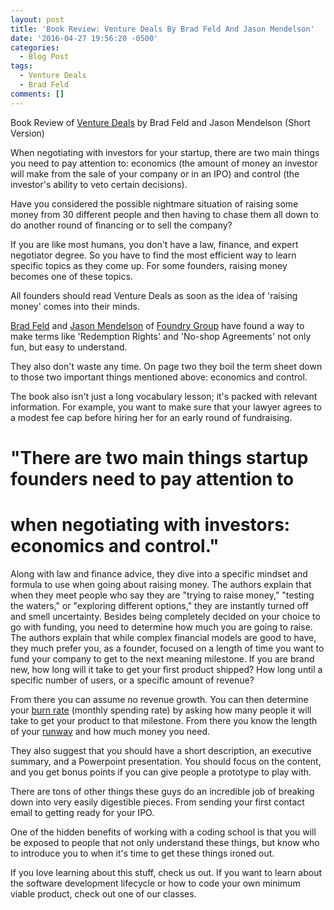 ```yaml
---
layout: post
title: 'Book Review: Venture Deals By Brad Feld And Jason Mendelson'
date: '2016-04-27 19:56:20 -0500'
categories:
  - Blog Post
tags:
  - Venture Deals
  - Brad Feld
comments: []
---
```


Book Review of [Venture Deals](http://www.askthevc.com/) by Brad Feld and Jason Mendelson (Short Version)

When negotiating with investors for your startup, there are two main things you need to pay attention to: economics (the amount of money an investor will make from the sale of your company or in an IPO) and control (the investor's ability to veto certain decisions).

Have you considered the possible nightmare situation of raising some money from 30 different people and then having to chase them all down to do another round of financing or to sell the company?

If you are like most humans, you don't have a law, finance, and expert negotiator degree. So you have to find the most efficient way to learn specific topics as they come up. For some founders, raising money becomes one of these topics.

All founders should read Venture Deals as soon as the idea of 'raising money' comes into their minds.

[Brad Feld](http://www.foundrygroup.com/team/brad-feld/) and [Jason Mendelson](http://www.foundrygroup.com/team/jason-mendelson/) of [Foundry Group](http://www.foundrygroup.com/) have found a way to make terms like 'Redemption Rights' and 'No-shop Agreements' not only fun, but easy to understand.

They also don't waste any time. On page two they boil the term sheet down to those two important things mentioned above: economics and control.

The book also isn't just a long vocabulary lesson; it's packed with relevant information. For example, you want to make sure that your lawyer agrees to a modest fee cap before hiring her for an early round of fundraising.

# "There are two main things startup founders need to pay attention to



# when negotiating with investors: economics and control."


Along with law and finance advice, they dive into a specific mindset and formula to use when going about raising money. The authors explain that when they meet people who say they are "trying to raise money," "testing the waters," or "exploring different options," they are instantly turned off and smell uncertainty. Besides being completely decided on your choice to go with funding, you need to determine how much you are going to raise. The authors explain that while complex financial models are good to have, they much prefer you, as a founder, focused on a length of time you want to fund your company to get to the next meaning milestone. If you are brand new, how long will it take to get your first product shipped? How long until a specific number of users, or a specific amount of revenue?



From there you can assume no revenue growth. You can then determine your [burn rate](http://www.investopedia.com/terms/b/burnrate.asp) (monthly spending rate) by asking how many people it will take to get your product to that milestone. From there you know the length of your [runway](http://www.startupdefinition.com/runway) and how much money you need.

They also suggest that you should have a short description, an executive summary, and a Powerpoint presentation. You should focus on the content, and you get bonus points if you can give people a prototype to play with.

There are tons of other things these guys do an incredible job of breaking down into very easily digestible pieces. From sending your first contact email to getting ready for your IPO.

One of the hidden benefits of working with a coding school is that you will be exposed to people that not only understand these things, but know who to introduce you to when it's time to get these things ironed out.

If you love learning about this stuff, check us out. If you want to learn about the software development lifecycle or how to code your own minimum viable product, check out one of our classes.
